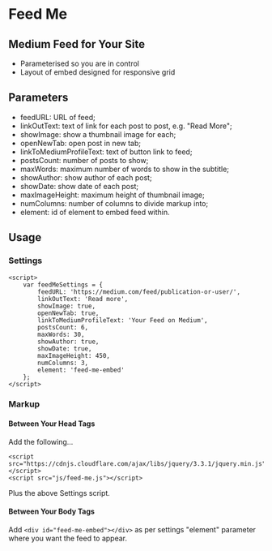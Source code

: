# Feed Me

## Medium Feed for Your Site
- Parameterised so you are in control
- Layout of embed designed for responsive grid

## Parameters
- feedURL: URL of feed;
- linkOutText: text of link for each post to post, e.g. "Read More";
- showImage: show a thumbnail image for each;
- openNewTab: open post in new tab;
- linkToMediumProfileText: text of button link to feed;
- postsCount: number of posts to show;
- maxWords: maximum number of words to show in the subtitle;
- showAuthor: show author of each post;
- showDate: show date of each post;
- maxImageHeight: maximum height of thumbnail image;
- numColumns: number of columns to divide markup into;
- element: id of element to embed feed within.

## Usage

### Settings

    <script>
        var feedMeSettings = {
            feedURL: 'https://medium.com/feed/publication-or-user/',
            linkOutText: 'Read more',
            showImage: true,
            openNewTab: true,
            linkToMediumProfileText: 'Your Feed on Medium',
            postsCount: 6,
            maxWords: 30,
            showAuthor: true,
            showDate: true,
            maxImageHeight: 450,
            numColumns: 3,
            element: 'feed-me-embed'
        };
    </script>
    
### Markup

#### Between Your Head Tags

Add the following...

    <script src="https://cdnjs.cloudflare.com/ajax/libs/jquery/3.3.1/jquery.min.js"></script>
    <script src="js/feed-me.js"></script>
Plus the above Settings script.

#### Between Your Body Tags

Add `<div id="feed-me-embed"></div>` as per settings "element" parameter where you want the feed to appear.
